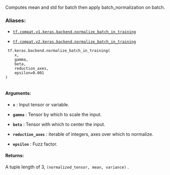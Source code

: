 Computes mean and std for batch then apply batch_normalization on batch.



### Aliases:

- [ `tf.compat.v1.keras.backend.normalize_batch_in_training` ](/api_docs/python/tf/keras/backend/normalize_batch_in_training)

- [ `tf.compat.v2.keras.backend.normalize_batch_in_training` ](/api_docs/python/tf/keras/backend/normalize_batch_in_training)



```
 tf.keras.backend.normalize_batch_in_training(
    x,
    gamma,
    beta,
    reduction_axes,
    epsilon=0.001
)
 
```



#### Arguments:

- **`x`** : Input tensor or variable.

- **`gamma`** : Tensor by which to scale the input.

- **`beta`** : Tensor with which to center the input.

- **`reduction_axes`** : iterable of integers,
axes over which to normalize.

- **`epsilon`** : Fuzz factor.



#### Returns:
A tuple length of 3,  `(normalized_tensor, mean, variance)` .

